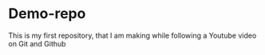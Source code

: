 # Demo-repo
This is my first repository, that I am making while following a Youtube video on Git and Github


